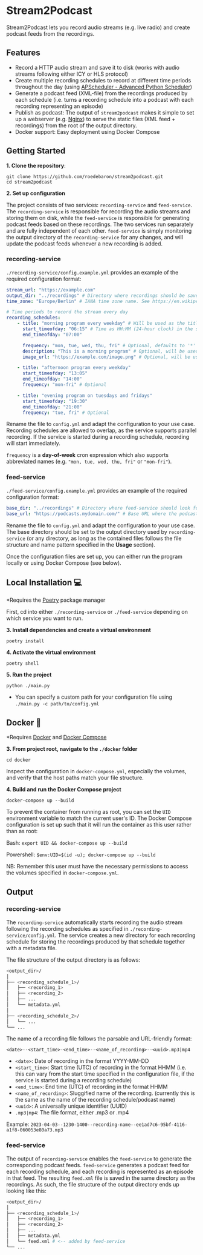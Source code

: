 # Stream2Podcast

Stream2Podcast lets you record audio streams (e.g. live radio) and create podcast feeds from the recordings.

## Features

-   Record a HTTP audio stream and save it to disk (works with audio streams following either ICY or HLS protocol)
-   Create multiple recording schedules to record at different time periods throughout the day (using [APScheduler - Advanced Python Scheduler](https://github.com/agronholm/apscheduler))
-   Generate a podcast feed (XML-file) from the recordings produced by each schedule (i.e. turns a recording schedule into a podcast with each recording representing an episode)
-   Publish as podcast: The output of `stream2podcast` makes it simple to set up a webserver (e.g. [Nginx](https://www.nginx.com/)) to serve the static files (XML feed + recordings) from the root of the output directory.
-   Docker support: Easy deployment using Docker Compose

## Getting Started

**1. Clone the repository**:

```
git clone https://github.com/roedebaron/stream2podcast.git
cd stream2podcast
```

**2. Set up configuration**

The project consists of two services: `recording-service` and `feed-service`. The `recording-service` is responsible for recording the audio streams and storing them on disk, while the `feed-service` is responsible for generating podcast feeds based on these recordings. The two services run separately and are fully independent of each other. `feed-service` is simply monitoring the output directory of the `recording-service` for any changes, and will update the podcast feeds whenever a new recording is added.

### recording-service

`./recording-service/config.example.yml` provides an example of the required configuration format:

```yaml
stream_url: "https://example.com"
output_dir: "../recordings" # Directory where recordings should be saved
time_zone: "Europe/Berlin" # IANA time zone name. See https://en.wikipedia.org/wiki/List_of_tz_database_time_zones

# Time periods to record the stream every day
recording_schedules:
    - title: "morning program every weekday" # Will be used as the title of the podcast feed
      start_timeofday: "06:15" # Time as HH:MM (24-hour clock) in the specified time zone
      end_timeofday: "07:00"

      frequency: "mon, tue, wed, thu, fri" # Optional, defaults to '*'
      description: "This is a morning program" # Optional, will be used as the podcast description when generating the feed
      image_url: "https://example.com/image.png" # Optional, will be used as the podcast image when generating the feed

    - title: "afternoon program every weekday"
      start_timeofday: "13:05"
      end_timeofday: "14:00"
      frequency: "mon-fri" # Optional

    - title: "evening program on tuesdays and fridays"
      start_timeofday: "19:30"
      end_timeofday: "21:00"
      frequency: "tue, fri" # Optional
```

Rename the file to `config.yml` and adapt the configuration to your use case. Recording schedules are allowed to overlap, as the service supports parallel recording. If the service is started during a recording schedule, recording will start immediately.

`frequency` is a **day-of-week** cron expression which also supports abbreviated names (e.g. `"mon, tue, wed, thu, fri"` or `"mon-fri"`).

### feed-service

`./feed-service/config.example.yml` provides an example of the required configuration format:

```yaml
base_dir: "../recordings" # Directory where feed-service should look for recordings
base_url: "https://podcasts.mydomain.com/" # Base URL where the podcast feeds should be served from
```

Rename the file to `config.yml` and adapt the configuration to your use case. The base directory should be set to the output directory used by `recording-service` (or any directory, as long as the contained files follows the file structure and name pattern specified in the **Usage** section).

Once the configuration files are set up, you can either run the program locally or using Docker Compose (see below).

## Local Installation 💻

\*Requires the [Poetry](https://python-poetry.org/docs/) package manager

First, cd into either `./recording-service` or `./feed-service` depending on which service you want to run.

**3. Install dependencies and create a virtual environment**

```
poetry install
```

**4. Activate the virtual environment**

```
poetry shell
```

**5. Run the project**

```
python ./main.py
```

-   You can specify a custom path for your configuration file using `./main.py -c path/to/config.yml`

## Docker 🐳

\*Requires [Docker](https://docs.docker.com/get-docker/) and [Docker Compose](https://docs.docker.com/compose/install/)

**3. From project root, navigate to the `./docker` folder**

```
cd docker
```

Inspect the configuration in `docker-compose.yml`, especially the volumes, and verify that the host paths match your file structure.

**4. Build and run the Docker Compose project**

```
docker-compose up --build
```

To prevent the container from running as root, you can set the `UID` environment variable to match the current user's ID. The Docker Compose configuration is set up such that it will run the container as this user rather than as root:

Bash:
`export UID && docker-compose up --build`

Powershell:
`$env:UID=$(id -u); docker-compose up --build`

NB: Remember this user must have the necessary permissions to access the volumes specified in `docker-compose.yml`.

## Output

### recording-service

The `recording-service` automatically starts recording the audio stream following the recording schedules as specified in `./recording-service/config.yml`. The service creates a new directory for each recording schedule for storing the recordings produced by that schedule together with a metadata file.

The file structure of the output directory is as follows:

```bash
<output_dir>/
│
├── <recording_schedule_1>/
│   ├── <recording_1>
│   ├── <recording_2>
│   ├── ...
│   └── metadata.yml
│
├── <recording_schedule_2>/
│   └── ...
└── ...
```

The name of a recording file follows the parsable and URL-friendly format:

`<date>--<start_time>-<end_time>--<name_of_recording>--<uuid>.mp3|mp4`

-   `<date>`: Date of recording in the format YYYY-MM-DD
-   `<start_time>`: Start time (UTC) of recording in the format HHMM (i.e. this can vary from the start time specified in the configuration file, if the service is started during a recording schedule)
-   `<end_time>`: End time (UTC) of recording in the format HHMM
-   `<name_of_recording>`: Sluggified name of the recording. (currently this is the same as the name of the recording schedule/podcast name)
-   `<uuid>`: A universally unique identifier (UUID)
-   `.mp3|mp4`: The file format, either .mp3 or .mp4

Example: `2023-04-03--1230-1400--recording-name--ee1ad7c6-95bf-4116-a1f8-060053e80a73.mp3`

### feed-service

The output of `recording-service` enables the `feed-service` to generate the corresponding podcast feeds. `feed-service` generates a podcast feed for each recording schedule, and each recording is represented as an episode in that feed. The resulting `feed.xml` file is saved in the same directory as the recordings. As such, the file structure of the output directory ends up looking like this:

```bash
<output_dir>/
│
├── <recording_schedule_1>/
│   ├── <recording_1>
│   ├── <recording_2>
│   ├── ...
│   ├── metadata.yml
│   └── feed.xml # <-- added by feed-service
└── ...
```
